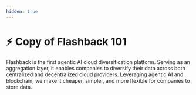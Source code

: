 ```yaml
---
hidden: true
---
```


# ⚡ Copy of Flashback 101

Flashback is the first agentic AI cloud diversification platform. Serving as an aggregation layer, it enables companies to diversify their data across both centralized and decentralized cloud providers. Leveraging agentic AI and blockchain, we make it cheaper, simpler, and more flexible for companies to store data.

